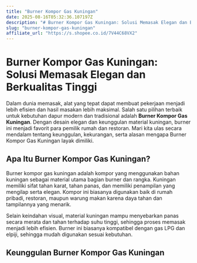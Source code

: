 ```yaml
---
title: "Burner Kompor Gas Kuningan"
date: 2025-08-16T05:32:36.107197Z
description: "# Burner Kompor Gas Kuningan: Solusi Memasak Elegan dan Berkualitas Tinggi..."
slug: "burner-kompor-gas-kuningan"
affiliate_url: "https://s.shopee.co.id/7V44C68VX2"
---
```

# Burner Kompor Gas Kuningan: Solusi Memasak Elegan dan Berkualitas Tinggi

Dalam dunia memasak, alat yang tepat dapat membuat pekerjaan menjadi lebih efisien dan hasil masakan lebih maksimal. Salah satu pilihan terbaik untuk kebutuhan dapur modern dan tradisional adalah **Burner Kompor Gas Kuningan**. Dengan desain elegan dan keunggulan material kuningan, burner ini menjadi favorit para pemilik rumah dan restoran. Mari kita ulas secara mendalam tentang keunggulan, kekurangan, serta alasan mengapa Burner Kompor Gas Kuningan layak dimiliki.

## Apa Itu Burner Kompor Gas Kuningan?

Burner kompor gas kuningan adalah kompor yang menggunakan bahan kuningan sebagai material utama bagian burner dan rangka. Kuningan memiliki sifat tahan karat, tahan panas, dan memiliki penampilan yang mengilap serta elegan. Kompor ini biasanya digunakan baik di rumah pribadi, restoran, maupun warung makan karena daya tahan dan tampilannya yang menarik.

Selain keindahan visual, material kuningan mampu menyebarkan panas secara merata dan tahan terhadap suhu tinggi, sehingga proses memasak menjadi lebih efisien. Burner ini biasanya kompatibel dengan gas LPG dan elpiji, sehingga mudah digunakan sesuai kebutuhan.

## Keunggulan Burner Kompor Gas Kuningan

### 1. Material Berkualitas Tinggi dan Tahan Lama

Kuningan dikenal memiliki sifat tahan karat dan tahan terhadap korosi. Memilih burner dari kuningan berarti mendapatkan alat yang tidak mudah berkarat walaupun sering terkena air atau uap dapur. Ketahanan ini meminimalisir biaya perawatan dan penggantian dalam jangka panjang.

### 2. Tampilan Elegan dan Tradisional Modern

Desain kuningan memberikan kesan klasik yang mewah sekaligus cocok dipadukan dengan dapur modern minimalis maupun tradisional. Penampilannya akan menambah estetika dapur Anda, sekaligus menunjukkan kesan profesional saat memasak.

### 3. Distribusi Panas Merata

Kuningan memiliki konduktivitas panas yang baik, sehingga panas tersebar secara merata ke seluruh bagian panci, mengurangi risiko scorching atau masakan yang terlalu gosong di satu bagian.

### 4. Mudah Dibersihkan dan Pemeliharaan

Permukaan kuningan yang halus memudahkan pembersihan dari noda minyak dan kotoran. Cukup dengan kain lembut dan bahan pembersih ringan, kompor ini tetap terlihat mengilap dan bersih.

### 5. Kompatibel dengan Berbagai Jenis Panci

Burner kuningan mampu digunakan untuk berbagai ukuran panci dan wajan, cocok untuk memasak dalam jumlah besar maupun kecil.

## Kekurangan Burner Kompor Gas Kuningan

| Kelebihan | Kekurangan |
| --- | --- |
| Material tahan karat dan korosi | Harga cenderung lebih mahal dibandingkan bahan lain seperti aluminium |
| Tampilan elegan dan klasik | Perawatan harus rutin agar tetap mengkilap |
| Panas tersebar merata | Berat lebih berat dibandingkan bahan alumunium atau besi |
| Mudah dibersihkan | Risiko goresan jika menggunakan bahan kasar saat pembersihan |
| Cocok untuk dapur modern dan tradisional | Tidak kompatibel langsung dengan semua jenis regulator dan nozzle |

## Tips Memilih Burner Kompor Gas Kuningan Berkualitas

- **Periksa bahan dan pabrikannya**: Pastikan material kuningan asli, bukan bahan imitasi.
- **Perhatikan desain dan ukuran**: Sesuaikan dengan kebutuhan dapur dan ukuran ruang.
- **Cek daya panas dan kestabilannya**: Pastikan burner mampu menghasilkan api yang stabil dan cukup besar.
- **Beli dari penjual terpercaya**: Pastikan garansi dan layanan purna jual tersedia.

## Mengapa Harus Memilih Burner Kompor Gas Kuningan?

Selain keunggulan dari segi estetika dan daya tahan, burner gas dari kuningan menawarkan kenyamanan dan efisiensi selama proses memasak. Ideal untuk profesional maupun rumahan, alat ini mampu meningkatkan kualitas masakan sekaligus mempercantik tampilan dapur Anda. Dengan perawatan yang tepat, burner ini bisa bertahan bertahun-tahun dan menjaga tampilannya tetap menawan.

## Kesimpulan

Burner Kompor Gas Kuningan adalah pilihan cerdas bagi mereka yang mengutamakan keindahan, keawetan, dan kualitas dalam alat memasak. Meskipun harganya sedikit lebih mahal, keunggulan yang diberikan sepadan dengan investasi tersebut. Material kuningan memastikan Anda mendapatkan kompor yang tahan karat, tahan panas, dan tampil elegan, cocok untuk berbagai gaya dapur.

## Pros & Cons of Burner Kompor Gas Kuningan

| Pros | Cons |
| --- | --- |
| Tahan karat dan korosi selama bertahun-tahun | Harga lebih tinggi dibanding bahan lain |
| Tampilan klasik dan mewah | Beratnya cukup berat, butuh penanganan hati-hati |
| Panas tersebar merata | Perlu perawatan rutin agar tetap mengkilap |
| Mudah dibersihkan | Tidak cocok untuk penggunaan darurat jika sering digores |
| Cocok untuk semua jenis panci | Memerlukan pengaturan dan perawatan yang tepat |

## Dapatkan Sekarang dan Tingkatkan Kualitas Dapur Anda!

Jika Anda ingin memiliki Burner Kompor Gas Kuningan dengan kualitas terbaik, jangan ragu untuk membelinya sekarang! Kunjungi link berikut untuk pilihan lengkap dan penawaran terbaik:

[Click here to buy Burner Kompor Gas Kuningan now!](https://s.shopee.co.id/7V44C68VX2)

Jadikan dapur Anda lebih elegan, tahan lama, dan profesional dengan burner berkualitas kuningan ini. Jangan lewatkan kesempatan mendapatkan produk terbaik yang akan menunjang kegiatan memasak Anda sehari-hari. Belanja sekarang dan rasakan manfaatnya!